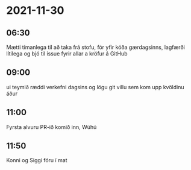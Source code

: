 # 2021-11-30

## 06:30

Mætti tímanlega til að taka frá stofu, fór yfir kóða gærdagsinns, lagfærði lítilega og bjó til issue fyrir allar a kröfur á GitHub

## 09:00

ui teymið ræddi verkefni dagsins og lögu git villu sem kom upp kvöldinu áður

## 11:00

Fyrsta alvuru PR-ið komið inn, Wúhú

## 11:50

Konni og Siggi fóru í mat


